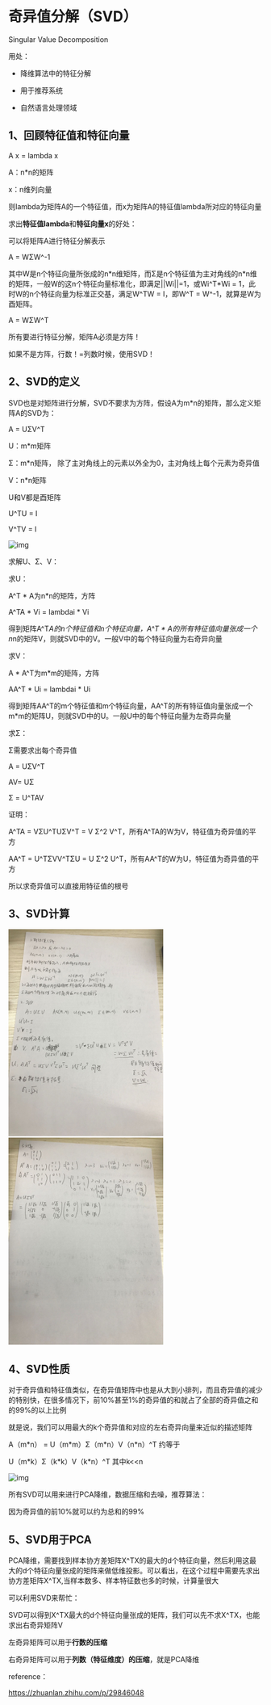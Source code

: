 # 奇异值分解（SVD）

Singular Value Decomposition

用处：

- 降维算法中的特征分解

- 用于推荐系统

- 自然语言处理领域





## 1、回顾特征值和特征向量

A x = lambda x

A：n*n的矩阵

x：n维列向量

则lambda为矩阵A的一个特征值，而x为矩阵A的特征值lambda所对应的特征向量



求出**特征值lambda**和**特征向量x**的好处：

可以将矩阵A进行特征分解表示

A = WΣW^-1

其中W是n个特征向量所张成的n*n维矩阵，而Σ是n个特征值为主对角线的n\*n维的矩阵，一般W的这n个特征向量标准化，即满足||Wi||=1，或Wi^T\*Wi = 1，此时W的n个特征向量为标准正交基，满足W^TW = I，即W^T = W^-1，就算是W为酉矩阵。

A = WΣW^T

所有要进行特征分解，矩阵A必须是方阵！



如果不是方阵，行数！=列数时候，使用SVD！



## 2、SVD的定义

SVD也是对矩阵进行分解，SVD不要求为方阵，假设A为m*n的矩阵，那么定义矩阵A的SVD为：

A = UΣV^T

U：m*m矩阵

Σ：m*n矩阵， 除了主对角线上的元素以外全为0，主对角线上每个元素为奇异值

V：n*n矩阵



U和V都是酉矩阵

U^TU = I

V^TV = I

![img](https://pic4.zhimg.com/80/v2-5ee98f8f3426b845bc1c5038ecd29593_720w.jpg)



求解U、Σ、V：



求U：

A^T * A为n*n的矩阵，方阵

A^TA * Vi = lambdai * Vi

得到矩阵A^T*A的n个特征值和n个特征向量，A^T * A的所有特征值向量张成一个n*n的矩阵V，则就SVD中的V。一般V中的每个特征向量为右奇异向量



求V：

A * A^T为m*m的矩阵，方阵

AA^T * Ui = lambdai * Ui

得到矩阵AA^T的m个特征值和m个特征向量，AA^T的所有特征值向量张成一个m*m的矩阵U，则就SVD中的U。一般U中的每个特征向量为左奇异向量

 

求Σ：

Σ需要求出每个奇异值

A = UΣV^T

AV= UΣ

Σ = U^TAV



证明：

A^TA = VΣU^TUΣV^T = V Σ^2 V^T，所有A^TA的W为V，特征值为奇异值的平方

AA^T = U^TΣVV^TΣU = U Σ^2 U^T，所有AA^T的W为U，特征值为奇异值的平方

所以求奇异值可以直接用特征值的根号



## 3、SVD计算

<img src="..\picture\SVD1.png" alt="SVD1" style="zoom:40%;" />



<img src="..\picture\SVD2.png" alt="SVD2" style="zoom:40%;" />





## 4、SVD性质

 对于奇异值和特征值类似，在奇异值矩阵中也是从大到小排列，而且奇异值的减少的特别快，在很多情况下，前10%甚至1%的奇异值的和就占了全部的奇异值之和的99%的以上比例



就是说，我们可以用最大的k个奇异值和对应的左右奇异向量来近似的描述矩阵



A（m*n） = U（m\*m）Σ（m\*n）V（n\*n）^T 约等于 

U（m\*k）Σ（k\*k）V（k\*n）^T  其中k<<n



![img](https://pic3.zhimg.com/80/v2-4437f7678e8479bbc37fd965839259d2_720w.jpg)



所有SVD可以用来进行PCA降维，数据压缩和去噪，推荐算法：

因为奇异值的前10%就可以约为总和的99%



## 5、SVD用于PCA

PCA降维，需要找到样本协方差矩阵X^TX的最大的d个特征向量，然后利用这最大的d个特征向量张成的矩阵来做低维投影。可以看出，在这个过程中需要先求出协方差矩阵X^TX,当样本数多、样本特征数也多的时候，计算量很大



可以利用SVD来帮忙：

SVD可以得到X^TX最大的d个特征向量张成的矩阵，我们可以先不求X^TX，也能求出右奇异矩阵V



左奇异矩阵可以用于**行数的压缩**

右奇异矩阵可以用于**列数（特征维度）的压缩**，就是PCA降维



reference：

https://zhuanlan.zhihu.com/p/29846048